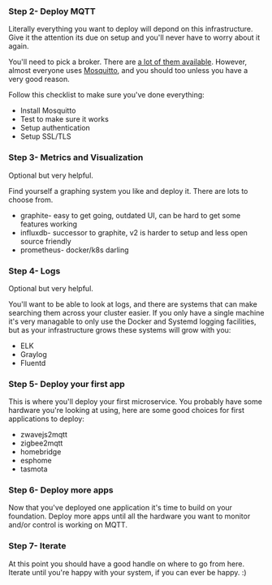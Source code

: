 ### Step 2- Deploy MQTT

Literally everything you want to deploy will depond on this infrastructure. Give it the attention its due on setup and you'll never have to worry about it again.

You'll need to pick a broker. There are [a lot of them available](https://github.com/hobbyquaker/awesome-mqtt#broker). However, almost everyone uses [Mosquitto](http://mosquitto.org/), and you should too unless you have a very good reason.

Follow this checklist to make sure you've done everything:

<!-- FIXME: Flesh this out with instructions -->
* Install Mosquitto
* Test to make sure it works
* Setup authentication
* Setup SSL/TLS

### Step 3- Metrics and Visualization

Optional but very helpful.

Find yourself a graphing system you like and deploy it. There are lots to choose from.

* graphite- easy to get going, outdated UI, can be hard to get some features working
* influxdb- successor to graphite, v2 is harder to setup and less open source friendly
* prometheus- docker/k8s darling

### Step 4- Logs

Optional but very helpful.

You'll want to be able to look at logs, and there are systems that can make searching them across your cluster easier. If you only have a single machine it's very managable to only use the Docker and Systemd logging facilities, but as your infrastructure grows these systems will grow with you:

* ELK
* Graylog
* Fluentd

### Step 5- Deploy your first app

This is where you'll deploy your first microservice. You probably have some hardware you're looking at using, here are some good choices for first applications to deploy:

* zwavejs2mqtt
* zigbee2mqtt
* homebridge
* esphome
* tasmota

### Step 6- Deploy more apps

Now that you've deployed one application it's time to build on your foundation. Deploy more apps until all the hardware you want to monitor and/or control is working on MQTT.

### Step 7- Iterate

At this point you should have a good handle on where to go from here. Iterate until you're happy with your system, if you can ever be happy. :)
